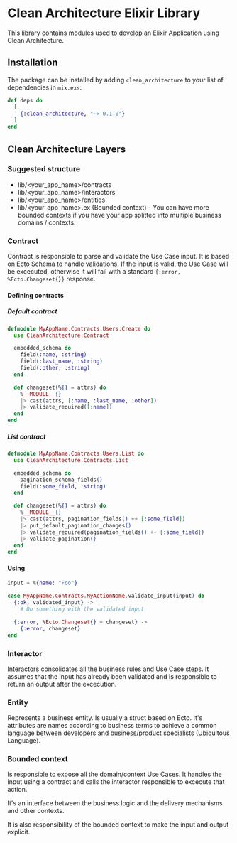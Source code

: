 # Clean Architecture Elixir Library

This library contains modules used to develop an Elixir Application using Clean Architecture.

## Installation

The package can be installed by adding `clean_architecture` to your list of dependencies in `mix.exs`:

```elixir
def deps do
  [
    {:clean_architecture, "~> 0.1.0"}
  ]
end
```

## Clean Architecture Layers

### Suggested structure

- lib/<your_app_name>/contracts
- lib/<your_app_name>/interactors
- lib/<your_app_name>/entities
- lib/<your_app_name>.ex (Bounded context) - You can have more bounded contexts if you have your app splitted into multiple business domains / contexts.

### Contract

Contract is responsible to parse and validate the Use Case input. It is based on Ecto Schema to handle validations. If the input is valid, the Use Case will be excecuted, otherwise it will fail with a standard `{:error, %Ecto.Changeset{}}` response.

#### Defining contracts

##### Default contract

```elixir
defmodule MyAppName.Contracts.Users.Create do
  use CleanArchitecture.Contract

  embedded_schema do
    field(:name, :string)
    field(:last_name, :string)
    field(:other, :string)
  end

  def changeset(%{} = attrs) do
    %__MODULE__{}
    |> cast(attrs, [:name, :last_name, :other])
    |> validate_required([:name])
  end
end
```

##### List contract

```elixir
defmodule MyAppName.Contracts.Users.List do
  use CleanArchitecture.Contracts.List

  embedded_schema do
    pagination_schema_fields()
    field(:some_field, :string)
  end

  def changeset(%{} = attrs) do
    %__MODULE__{}
    |> cast(attrs, pagination_fields() ++ [:some_field])
    |> put_default_pagination_changes()
    |> validate_required(pagination_fields() ++ [:some_field])
    |> validate_pagination()
  end
end
```

#### Using

```elixir
input = %{name: "Foo"}

case MyAppName.Contracts.MyActionName.validate_input(input) do
  {:ok, validated_input} ->
    # Do something with the validated input

  {:error, %Ecto.Changeset{} = changeset} ->
    {:error, changeset}
end
```

### Interactor

Interactors consolidates all the business rules and Use Case steps. It assumes that the input has already been validated and is responsible to return an output after the excecution.

### Entity

Represents a business entity. Is usually a struct based on Ecto. It's attributes are names according to business terms to achieve a common language between developers and business/product specialists (Ubiquitous Language).

### Bounded context

Is responsible to expose all the domain/context Use Cases. It handles the input using a contract and calls the interactor responsible to excecute that action.

It's an interface between the business logic and the delivery mechanisms and other contexts.

It is also responsibility of the bounded context to make the input and output explicit.
